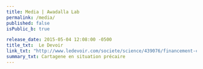 ```yaml
---
title: Media | Awadalla Lab
permalink: /media/
published: false
isPublic_b: true

release_date: 2015-05-04 12:08:00 -0500
title_txt: 	Le Devoir
link_txt: "http://www.ledevoir.com/societe/science/439076/financement-cartagene-en-situation-precaire"
summary_txt: Cartagene en situation précaire
---
```

